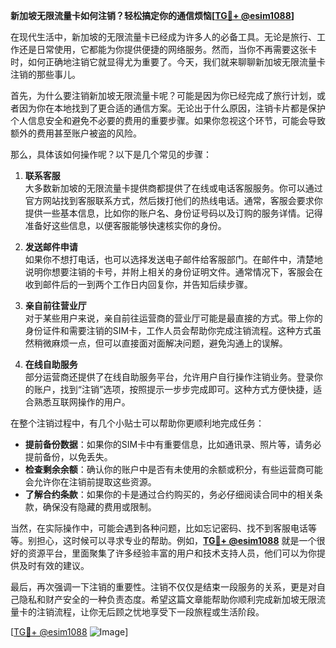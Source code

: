 **新加坡无限流量卡如何注销？轻松搞定你的通信烦恼[[TG💪+ @esim1088](https://t.me/s/esim1088)]**

在现代生活中，新加坡的无限流量卡已经成为许多人的必备工具。无论是旅行、工作还是日常使用，它都能为你提供便捷的网络服务。然而，当你不再需要这张卡时，如何正确地注销它就显得尤为重要了。今天，我们就来聊聊新加坡无限流量卡注销的那些事儿。

首先，为什么要注销新加坡无限流量卡呢？可能是因为你已经完成了旅行计划，或者因为你在本地找到了更合适的通信方案。无论出于什么原因，注销卡片都是保护个人信息安全和避免不必要的费用的重要步骤。如果你忽视这个环节，可能会导致额外的费用甚至账户被盗的风险。

那么，具体该如何操作呢？以下是几个常见的步骤：

1. **联系客服**  
   大多数新加坡的无限流量卡提供商都提供了在线或电话客服服务。你可以通过官方网站找到客服联系方式，然后拨打他们的热线电话。通常，客服会要求你提供一些基本信息，比如你的账户名、身份证号码以及订购的服务详情。记得准备好这些信息，以便客服能够快速核实你的身份。

2. **发送邮件申请**  
   如果你不想打电话，也可以选择发送电子邮件给客服部门。在邮件中，清楚地说明你想要注销的卡号，并附上相关的身份证明文件。通常情况下，客服会在收到邮件后的一到两个工作日内回复你，并告知后续步骤。

3. **亲自前往营业厅**  
   对于某些用户来说，亲自前往运营商的营业厅可能是最直接的方式。带上你的身份证件和需要注销的SIM卡，工作人员会帮助你完成注销流程。这种方式虽然稍微麻烦一点，但可以直接面对面解决问题，避免沟通上的误解。

4. **在线自助服务**  
   部分运营商还提供了在线自助服务平台，允许用户自行操作注销业务。登录你的账户，找到“注销”选项，按照提示一步步完成即可。这种方式方便快捷，适合熟悉互联网操作的用户。

在整个注销过程中，有几个小贴士可以帮助你更顺利地完成任务：

- **提前备份数据**：如果你的SIM卡中有重要信息，比如通讯录、照片等，请务必提前备份，以免丢失。
- **检查剩余余额**：确认你的账户中是否有未使用的余额或积分，有些运营商可能会允许你在注销前提取这些资源。
- **了解合约条款**：如果你的卡是通过合约购买的，务必仔细阅读合同中的相关条款，确保没有隐藏的费用或限制。

当然，在实际操作中，可能会遇到各种问题，比如忘记密码、找不到客服电话等等。别担心，这时候可以寻求专业的帮助。例如，**[TG💪+ @esim1088](https://t.me/s/esim1088)** 就是一个很好的资源平台，里面聚集了许多经验丰富的用户和技术支持人员，他们可以为你提供及时有效的建议。

最后，再次强调一下注销的重要性。注销不仅仅是结束一段服务的关系，更是对自己隐私和财产安全的一种负责态度。希望这篇文章能帮助你顺利完成新加坡无限流量卡的注销流程，让你无后顾之忧地享受下一段旅程或生活阶段。

[[TG💪+ @esim1088](https://t.me/s/esim1088) ![Image](https://i.postimg.cc/4NQfJmqS/Snipaste-2025-05-13-00-14-12.png)]